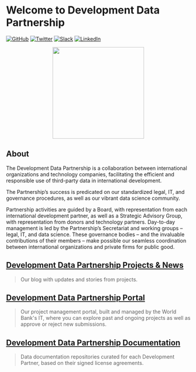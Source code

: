 # Welcome to Development Data Partnership 

[![GitHub](https://img.shields.io/badge/github%20-%23121011.svg?&style=for-the-badge&logo=github&logoColor=white)](https://github.com/datapartnership)
[![Twitter](https://img.shields.io/badge/Twitter-1DA1F2?style=for-the-badge&logo=twitter&logoColor=white)](https://twitter.com/DevDataPship)
[![Slack](https://img.shields.io/badge/Slack-4A154B?style=for-the-badge&logo=slack&logoColor=white)](https://devdatapship.slack.com/join/signup)
[![LinkedIn](https://img.shields.io/badge/LinkedIn-0077B5?style=for-the-badge&logo=linkedin&logoColor=white)](https://www.linkedin.com/company/development-data-partnership/)

<p align="center">
  <img width="250" height="250" src="https://raw.githubusercontent.com/datapartnership/welcome/master/images/logo.png">
</p>

## About 
The Development Data Partnership is a collaboration between international organizations and technology companies, facilitating the efficient and responsible use of third-party data in international development.

The Partnership’s success is predicated on our standardized legal, IT, and governance procedures, as well as our vibrant data science community.

Partnership activities are guided by a Board, with representation from each international development partner, as well as a Strategic Advisory Group, with representation from donors and technology partners. Day-to-day management is led by the Partnership’s Secretariat and working groups – legal, IT, and data science. These governance bodies – and the invaluable contributions of their members – make possible our seamless coordination between international organizations and private firms for public good.

## [Development Data Partnership Projects & News](https://datapartnership.org/updates)

> Our blog with updates and stories from projects.

## [Development Data Partnership Portal](https://portal.datapartnership.org)

 > Our project management portal, built and managed by the World Bank's IT, where you can explore past and ongoing projects as well as approve or reject new submissions.

## [Development Data Partnership Documentation](https://docs.datapartnership.org)

> Data documentation repositories curated for each Development Partner, based on their signed license agreements.
